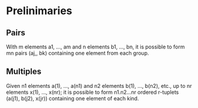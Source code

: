 # Prelinimaries

## Pairs

With m elements a1, ..., am and n elements b1, ..., bn, it is possible to form mn pairs (aj,, bk) containing one element from each group.

## Multiples

Given n1 elements a(1), ..., a(n1) and n2 elements b(1), ..., b(n2), etc., up to nr elements x(1), ..., x(nr); it is possible to form n1.n2...nr ordered r-tuplets (a(j1), b(j2), x(jr)) containing one element of each kind.
